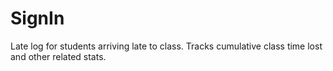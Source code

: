 SignIn
======

Late log for students arriving late to class.  Tracks cumulative class time lost and other related stats.
